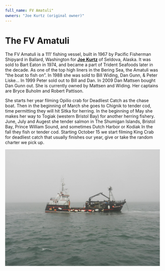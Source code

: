 ```yaml
---
full_name: FV Amatuli"
owners: "Joe Kurtz (original owner)"
---
```

# The FV Amatuli

The FV Amatuli is a 111’ fishing vessel, built in 1967 by Pacific Fisherman Shipyard in Ballard, Washington for [**Joe Kurtz**](../_people/Kurtz_Joseph_R.md) of Seldova, Alaska. It was sold to Bart Eaton in 1974, and became a part of Trident Seafoods later in the decade. As one of the top high liners in the Bering Sea, the Amatuli was “the boat to fish on”. In 1988 she was sold to Bill Widing, Dan Gunn, & Peter Liske… In 1999 Peter sold out to Bill and Dan. In 2009 Dan Mattsen bought Dan Gunn out. She is currently owned by Mattsen and Widing. Her captains are Bryce Buholm and Robert Pattison.

She starts her year filming Opilio crab for Deadliest Catch as the chase boat. Then in the beginning of March she goes to Chignik to tender cod, time permitting they will hit Sitka for herring. In the beginning of May she makes her way to Togiak (western Bristol Bay) for another herring fishery. June, July and Augest she tender salmon in The Shumigan Islands, Bristol Bay, Prince William Sound, and sometimes Dutch Harbor or Kodiak In the fall they fish or tender cod. Starting October 15 we start filming King Crab for deadliest catch that usually finishes our year, give or take the random charter we pick up.

![](../assets/images/Joseph%20Arthur%20Kurtz/media/image1.jpeg)
